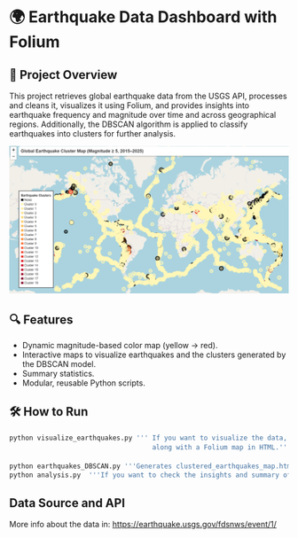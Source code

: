 # 🌍 Earthquake Data Dashboard with Folium

## 📌 Project Overview
This project retrieves global earthquake data from the USGS API, processes and cleans it, visualizes it using Folium, and provides insights into earthquake frequency and magnitude over time and across geographical regions. Additionally, the DBSCAN algorithm is applied to classify earthquakes into clusters for further analysis.

![Image Description](images/map.png)


## 🔍 Features
- Dynamic magnitude-based color map (yellow → red).
- Interactive maps to visualize earthquakes and the clusters generated by the DBSCAN model.
- Summary statistics.
- Modular, reusable Python scripts.

## 🛠️ How to Run
```bash
python visualize_earthquakes.py ''' If you want to visualize the data, two subplots will be generated
                                    along with a Folium map in HTML.'''

python earthquakes_DBSCAN.py '''Generates clustered_earthquakes_map.html and non_noise_clustered_earthquakes_map.html files.'''
python analysis.py  '''If you want to check the insights and summary of the data. '''
```
## Data Source and API
More info about the data in: https://earthquake.usgs.gov/fdsnws/event/1/
